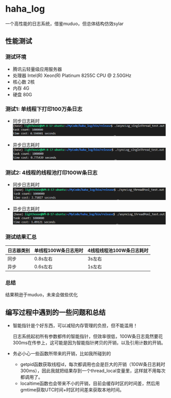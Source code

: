 # haha_log
一个高性能的日志系统，借鉴muduo，但总体结构仿效sylar

## 性能测试

### 测试环境
- 腾讯云轻量级应用服务器 
- 处理器 Intel(R) Xeon(R) Platinum 8255C CPU @ 2.50GHz 
- 核心数 2核
- 内存 4G
- 硬盘 80G

### 测试1: 单线程下打印100万条日志

* 同步日志耗时
![img](./resource/async_singlethread_100W.png)

* 异步日志耗时
![img](./resource/sync_singlethread_100W.png)

### 测试2: 4线程的线程池打印100W条日志

* 同步日志耗时
![img](./resource/sync_threadpool_4_100W.png)

* 异步日志耗时
![img](./resource/async_threadpool_4_100W.png)

### 测试结果汇总

| 日志器类别 | 单线程100W条日志用时 | 4线程线程池100W条日志耗时 |
| ---------- | -------------------- | ------------------------- |
| 同步     | 0.8s左右           | 3s左右                  |
| 异步     | 0.6s左右           | 1s左右                  |

### 总结

结果稍逊于muduo，未来会做些优化


## 编写过程中遇到的一些问题和总结

* 智能指针是个好东西，可以减轻内存管理的负担，但不能滥用！

    日志系统起初所有参数都传的智能指针，但效率很低，100W条日志竟然要花300ms在传参上，这可能是因为智能指针拷贝的开销，以及引用计数的开销。

* 务必小心一些函数所带来的开销，比如我所碰到的
    - getpid函数获取线程id，每次都调用也会是巨大的开销（100W条日志耗时300ms），因此我就把结果存到一个thread_local变量里，这样就不用每次都调用了。
    - localtime函数也会带来不小的开销，目前会缓存时区的时间差，然后用gmtime获取UTC时间+时区时间差来获取本地时间。